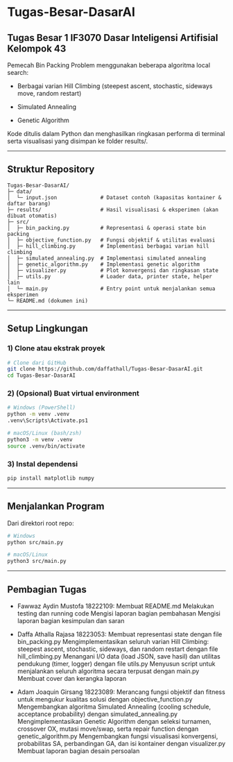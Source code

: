 # Tugas-Besar-DasarAI
## Tugas Besar 1 IF3070 Dasar Inteligensi Artifisial Kelompok 43

Pemecah Bin Packing Problem menggunakan beberapa algoritma local search:

-   Berbagai varian Hill Climbing (steepest ascent, stochastic, sideways move, random restart)

-   Simulated Annealing

-   Genetic Algorithm

Kode ditulis dalam Python dan menghasilkan ringkasan performa di terminal serta visualisasi yang disimpan ke folder results/.

---

## Struktur Repository
```
Tugas-Besar-DasarAI/
├─ data/
│  └─ input.json              # Dataset contoh (kapasitas kontainer & daftar barang)
├─ results/                   # Hasil visualisasi & eksperimen (akan dibuat otomatis)
├─ src/
│  ├─ bin_packing.py          # Representasi & operasi state bin packing
│  ├─ objective_function.py   # Fungsi objektif & utilitas evaluasi
│  ├─ hill_climbing.py        # Implementasi berbagai varian hill climbing
│  ├─ simulated_annealing.py  # Implementasi simulated annealing
│  ├─ genetic_algorithm.py    # Implementasi genetic algorithm
│  ├─ visualizer.py           # Plot konvergensi dan ringkasan state
│  ├─ utils.py                # Loader data, printer state, helper lain
│  └─ main.py                 # Entry point untuk menjalankan semua eksperimen
└─ README.md (dokumen ini)
```

---
## Setup Lingkungan
### 1) Clone atau ekstrak proyek
```bash
# Clone dari GitHub
git clone https://github.com/daffathall/Tugas-Besar-DasarAI.git
cd Tugas-Besar-DasarAI
```

### 2) (Opsional) Buat virtual environment
```bash
# Windows (PowerShell)
python -m venv .venv
.venv\Scripts\Activate.ps1

# macOS/Linux (bash/zsh)
python3 -m venv .venv
source .venv/bin/activate
```

### 3) Instal dependensi
```bash
pip install matplotlib numpy
```

---

## Menjalankan Program
Dari direktori root repo:
```bash
# Windows
python src/main.py

# macOS/Linux
python3 src/main.py
```

---


## Pembagian Tugas
-   Fawwaz Aydin Mustofa 18222109: 
    Membuat README.md 
    Melakukan testing dan running code
    Mengisi laporan bagian pembahasan
    Mengisi laporan bagian kesimpulan dan saran
    
-   Daffa Athalla Rajasa 18223053: 
    Membuat representasi state dengan file bin_packing.py
    Mengimplementasikan seluruh varian Hill Climbing: steepest ascent, stochastic, sideways, dan random restart dengan file hill_climbing.py
    Menangani I/O data (load JSON, save hasil) dan utilitas pendukung (timer, logger) dengan file utils.py
    Menyusun script untuk menjalankan seluruh algoritma secara terpusat dengan main.py
    Membuat cover dan kerangka laporan
    
-   Adam Joaquin Girsang 18223089:
    Merancang fungsi objektif dan fitness untuk mengukur kualitas solusi dengan objective_function.py
    Mengembangkan algoritma Simulated Annealing (cooling schedule, acceptance probability) dengan simulated_annealing.py
    Mengimplementasikan Genetic Algorithm dengan seleksi turnamen, crossover OX, mutasi move/swap, serta repair function dengan genetic_algorithm.py
    Mengembangkan fungsi visualisasi konvergensi, probabilitas SA, perbandingan GA, dan isi kontainer dengan visualizer.py
    Membuat laporan bagian desain persoalan